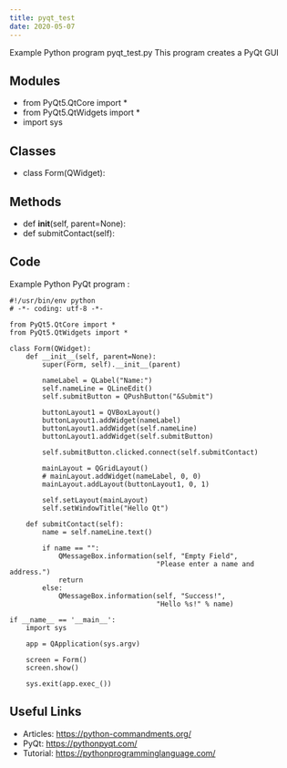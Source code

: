```yaml
---
title: pyqt_test
date: 2020-05-07
---
```

Example Python program pyqt_test.py
This program creates a PyQt GUI

## Modules

* from PyQt5.QtCore import *
* from PyQt5.QtWidgets import *
* import sys

## Classes

* class Form(QWidget):

## Methods

* def __init__(self, parent=None):
* def submitContact(self):

## Code

Example Python PyQt program :

    #!/usr/bin/env python
    # -*- coding: utf-8 -*-
    
    from PyQt5.QtCore import *
    from PyQt5.QtWidgets import *
    
    class Form(QWidget):
        def __init__(self, parent=None):
            super(Form, self).__init__(parent)
    
            nameLabel = QLabel("Name:")
            self.nameLine = QLineEdit()
            self.submitButton = QPushButton("&Submit")
    
            buttonLayout1 = QVBoxLayout()
            buttonLayout1.addWidget(nameLabel)
            buttonLayout1.addWidget(self.nameLine)
            buttonLayout1.addWidget(self.submitButton)
    
            self.submitButton.clicked.connect(self.submitContact)
    
            mainLayout = QGridLayout()
            # mainLayout.addWidget(nameLabel, 0, 0)
            mainLayout.addLayout(buttonLayout1, 0, 1)
    
            self.setLayout(mainLayout)
            self.setWindowTitle("Hello Qt")
    
        def submitContact(self):
            name = self.nameLine.text()
    
            if name == "":
                QMessageBox.information(self, "Empty Field",
                                        "Please enter a name and address.")
                return
            else:
                QMessageBox.information(self, "Success!",
                                        "Hello %s!" % name)
    
    if __name__ == '__main__':
        import sys
    
        app = QApplication(sys.argv)
    
        screen = Form()
        screen.show()
    
        sys.exit(app.exec_())

## Useful Links

- Articles: https://python-commandments.org/
- PyQt: https://pythonpyqt.com/
- Tutorial: https://pythonprogramminglanguage.com/

